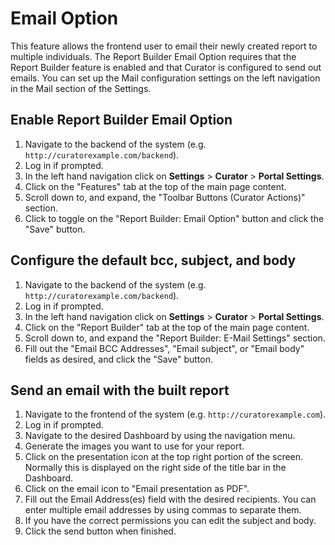 # Email Option

This feature allows the frontend user to email their newly created report to multiple individuals. The Report Builder
Email Option requires that the Report Builder feature is enabled and that Curator is configured to send out emails. You
can set up the Mail configuration settings on the left navigation in the Mail section of the Settings.

## Enable Report Builder Email Option

1. Navigate to the backend of the system (e.g. `http://curatorexample.com/backend`).
2. Log in if prompted.
3. In the left hand navigation click on **Settings** > **Curator** > **Portal Settings**.
4. Click on the "Features" tab at the top of the main page content.
5. Scroll down to, and expand, the "Toolbar Buttons (Curator Actions)" section.
6. Click to toggle on the "Report Builder: Email Option" button and click the "Save" button.

## Configure the default bcc, subject, and body

1. Navigate to the backend of the system (e.g. `http://curatorexample.com/backend`).
2. Log in if prompted.
3. In the left hand navigation click on **Settings** > **Curator** > **Portal Settings**.
4. Click on the "Report Builder" tab at the top of the main page content.
5. Scroll down to, and expand the "Report Builder: E-Mail Settings" section.
6. Fill out the "Email BCC Addresses", "Email subject", or "Email body" fields as desired, and click the "Save" button.

## Send an email with the built report

1. Navigate to the frontend of the system (e.g. `http://curatorexample.com`).
2. Log in if prompted.
3. Navigate to the desired Dashboard by using the navigation menu.
4. Generate the images you want to use for your report.
5. Click on the presentation icon at the top right portion of the screen. Normally this is displayed on the right side
of the title bar in the Dashboard.
6. Click on the email icon to "Email presentation as PDF".
7. Fill out the Email Address(es) field with the desired recipients. You can enter multiple email addresses by using
commas to separate them.
8. If you have the correct permissions you can edit the subject and body.
9. Click the send button when finished.
